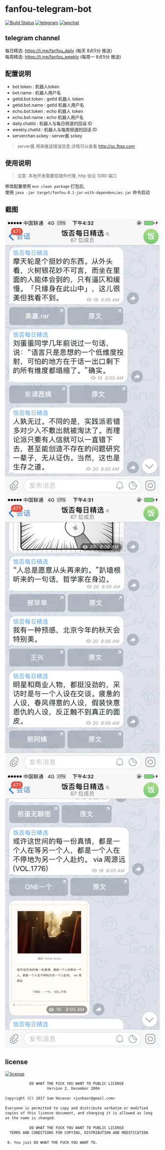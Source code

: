 # fanfou-telegram-bot

[![Build Status](https://travis-ci.org/junbaor/fanfou-telegram-bot.svg?branch=master)](https://travis-ci.org/junbaor/fanfou-telegram-bot)
[![telegram](https://img.shields.io/badge/telegram-junbaor-blue.svg?style=flat-square)](https://t.me/junbaor)
[![wechat](https://img.shields.io/badge/wechat-junbaor-green.svg?style=flat-square)]()

## telegram channel

每日精选: https://t.me/fanfou_daily (每天 8点5分 推送)  
每周精选: https://t.me/fanfou_weekly (每周一 8点5分 推送)

## 配置说明

- bot.token : 机器人token
- bot.name : 机器人用户名
- getid.bot.token : getId 机器人 token
- getid.bot.name : getId 机器人用户名
- echo.bot.token : echo 机器人 token
- echo.bot.name : echo 机器人用户名
- daily.chatId : 机器人与每日频道的回话 ID
- weekly.chatId : 机器人与每周频道的回话 ID
- serverchan.sckey : server酱 sckey

> server酱 用来推送错误信息,详情可以查看 http://sc.ftqq.com

## 使用说明 
> 注意: 本地开发需要挂墙外代理, http 协议 1080 端口  

修改配置使用 `mvn clean package` 打包后,  
使用 `java -jar target/fanfou-0.1-jar-with-dependencies.jar` 命令启动 

## 截图
![](https://raw.githubusercontent.com/junbaor/fanfou-telegram-bot/master/screenshot/1.png)
![](https://raw.githubusercontent.com/junbaor/fanfou-telegram-bot/master/screenshot/2.png)
![](https://raw.githubusercontent.com/junbaor/fanfou-telegram-bot/master/screenshot/3.png)

## license
[![license](https://img.shields.io/github/license/junbaor/fanfou-telegram-bot.svg?style=flat-square)](https://github.com/junbaor/fanfou-telegram-bot/blob/master/LICENSE)
```
           DO WHAT THE FUCK YOU WANT TO PUBLIC LICENSE
                   Version 2, December 2004

Copyright (C) 2017 Sam Hocevar <junbaor@gmail.com>

Everyone is permitted to copy and distribute verbatim or modified
copies of this license document, and changing it is allowed as long
as the name is changed.

           DO WHAT THE FUCK YOU WANT TO PUBLIC LICENSE
  TERMS AND CONDITIONS FOR COPYING, DISTRIBUTION AND MODIFICATION

 0. You just DO WHAT THE FUCK YOU WANT TO.
```

